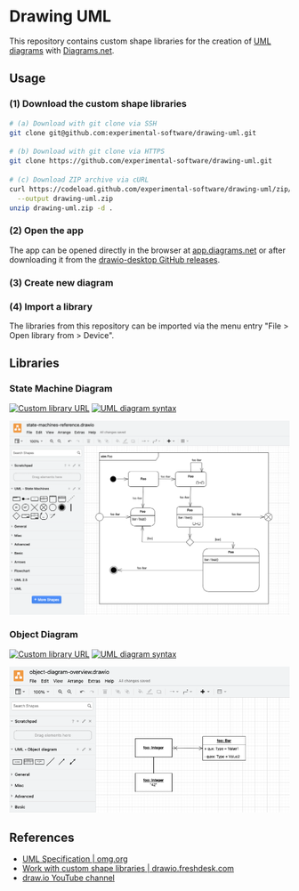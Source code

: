 # Drawing UML

This repository contains custom shape libraries for the creation of [UML diagrams](https://www.uml-diagrams.org) with [Diagrams.net](https://en.wikipedia.org/wiki/Diagrams.net).

## Usage

### (1) Download the custom shape libraries

```bash
# (a) Download with git clone via SSH
git clone git@github.com:experimental-software/drawing-uml.git

# (b) Download with git clone via HTTPS
git clone https://github.com/experimental-software/drawing-uml.git

# (c) Download ZIP archive via cURL
curl https://codeload.github.com/experimental-software/drawing-uml/zip/refs/heads/main \
  --output drawing-uml.zip
unzip drawing-uml.zip -d .
```

### (2) Open the app

The app can be opened directly in the browser at [app.diagrams.net](https://app.diagrams.net) or after downloading it from the [drawio-desktop GitHub releases](https://github.com/jgraph/drawio-desktop/releases/latest).

### (3) Create new diagram

### (4) Import a library

The libraries from this repository can be imported via the menu entry "File > Open library from > Device".

## Libraries

### State Machine Diagram

[![Custom library URL](https://img.shields.io/badge/stm-library_url-blueviolet.svg)][stm-library]
[![UML diagram syntax](https://img.shields.io/badge/stm-syntax-lightgrey.svg)][stm-syntax]

[stm-library]: https://raw.githubusercontent.com/experimental-software/drawing-uml/main/UML%20-%20State%20Machines.xml
[stm-syntax]: https://www.uml-diagrams.org/state-machine-diagrams.html

![diagram: state-machines-reference.drawio](./docs/state-machines-reference.drawio.png)

### Object Diagram

[![Custom library URL](https://img.shields.io/badge/object_diagram-library_url-blueviolet.svg)][object_diagram-library]
[![UML diagram syntax](https://img.shields.io/badge/object_diagram-syntax-lightgrey.svg)][object_diagram-syntax]

[object_diagram-library]: https://raw.githubusercontent.com/experimental-software/drawing-uml/main/UML%20-%20Object%20Diagram.xml
[object_diagram-syntax]: https://www.uml-diagrams.org/class-diagrams-overview.html#object-diagram

![diagram: object diagram overview](./docs/object-diagram-overview.png)

## References

- [UML Specification | omg.org](https://www.omg.org/spec/UML/)
- [Work with custom shape libraries | drawio.freshdesk.com](https://drawio.freshdesk.com/support/solutions/articles/16000067790-work-with-custom-shape-libraries)
- [draw.io YouTube channel](https://www.youtube.com/@drawioapp)
